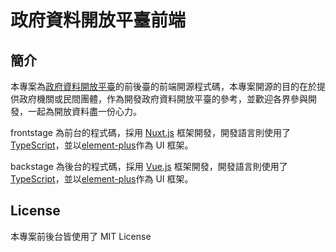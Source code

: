 # 政府資料開放平臺前端

## 簡介

本專案為[政府資料開放平臺](https://data.gov.tw)的前後臺的前端開源程式碼，本專案開源的目的在於提供政府機關或民間團體，作為開發政府資料開放平臺的參考，並歡迎各界參與開發，一起為開放資料盡一份心力。

frontstage 為前台的程式碼，採用 [Nuxt.js](https://nuxt.com/) 框架開發，開發語言則使用了 [TypeScript](https://www.typescriptlang.org/)，並以[element-plus](https://element-plus.org/)作為 UI 框架。

backstage 為後台的程式碼，採用 [Vue.js](https://vuejs.org/) 框架開發，開發語言則使用了 [TypeScript](https://www.typescriptlang.org/)，並以[element-plus](https://element-plus.org/)作為 UI 框架。

## License

本專案前後台皆使用了 MIT License
